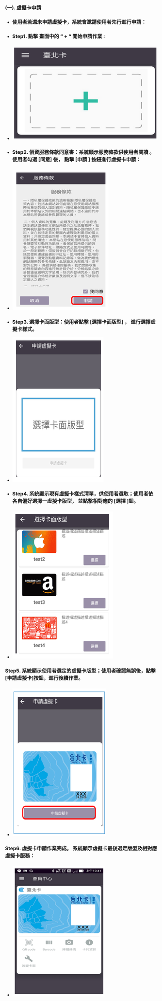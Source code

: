 ### \(一\). 虛擬卡申請

* ### 使用者若還未申請虛擬卡，系統會邀請使用者先行進行申請：
* ### Step1. 點擊 畫面中的  “ + “ 開始申請作業 :
* ### ![](/assets/applyVC02.png)
* ### Step2. 個資服務條款同意書：系統顯示服務條款供使用者閱讀 。使用者勾選 \[同意\]               後， 點擊 \[申請 \] 按鈕進行虛擬卡申請：
* ### ![](/assets/VC02_servicenote.png)
* ### Step3.  選擇卡面版型：使用者點擊 \[選擇卡面版型\] ， 進行選擇虛擬卡樣式。
* ![](/assets/VC031_cardSelect.png)

* ### Step4. 系統顯示現有虛擬卡樣式清單，供使用者選取；使用者依各自偏好選擇一虛擬卡版型， 並點擊相對應的 \[選擇 \]鈕。
* ### ![](/assets/VC04_cardList.png)

### Step5. 系統顯示使用者選定的虛擬卡版型；使用者確認無誤後，點擊 \[申請虛擬卡\]按鈕，進行後續作業。

* ### ![](/assets/VC05_cardConfirm.png)

### Step6. 虛擬卡申請作業完成。 系統顯示虛擬卡最後選定版型及相對應虛擬卡服務：

* ### ![](/assets/VC06_cardfunction.png)




